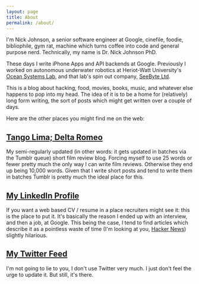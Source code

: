 ```yaml
---
layout: page
title: About
permalink: /about/
---
```


I'm Nick Johnson, a senior software engineer at Google, cinefile, foodie, bibliophile, gym rat, machine which turns coffee into code and general purpose nerd. Technically, my name is Dr. Nick Johnson PhD.

These days I write iPhone Apps and API backends at Google. Previously I worked on autonomous underwater robotics at Heriot-Watt University's [Ocean Systems Lab], and that lab's spin out company, [SeeByte Ltd].

This is a blog about hacking, food, movies, books, music, and whatever else happens to pop into my head. The idea of it is to be a home for (relatively) long form writing, the sort of posts which might get written over a couple of days.

Here are the other places you might find me on the web:


## [Tango Lima; Delta Romeo]

My semi-regularly updated (in other words: it gets updated in batches via the Tumblr queue) short film review blog. Forcing myself to use 25 words or fewer pretty much the only way I can write film reviews. Otherwise they end up being 10,000 words. Given that I write short posts and tend to write them in batches Tumblr is pretty much the ideal place for this.


## [My LinkedIn Profile]

If you want a web based CV / resume in a place recruiters might see it: this is the place to put it. It's basically the reason I ended up with an interview, and then a job, at Google. This being the case, I tend to find articles which describe it as a pointless waste of time (I'm looking at you, [Hacker News]) slightly hilarious.


## [My Twitter Feed]

I'm not going to lie to you, I don't use Twitter very much. I just don't feel the urge to update it. But still, it's there.


[Ocean Systems Lab]: http://osl.eps.hw.ac.uk
[SeeByte Ltd]: http://www.seebyte.com

[Tango Lima; Delta Romeo]: http://tango-lima-delta-romeo.com
[Colouring in the Map]: http://colouringinthemap.tumblr.com
[My LinkedIn Profile]: https://uk.linkedin.com/pub/nick-johnson/1b/771/629/
[My Twitter Feed]: https://www.twitter.com/harveynick

[Hacker News]: https://news.ycombinator.com